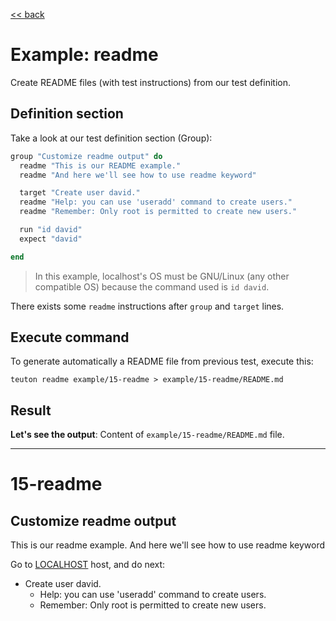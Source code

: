 [<< back](README.md)

# Example: readme

Create README files (with test instructions) from our test definition.

## Definition section

Take a look at our test definition section (Group):
```ruby
group "Customize readme output" do
  readme "This is our README example."
  readme "And here we'll see how to use readme keyword"

  target "Create user david."
  readme "Help: you can use 'useradd' command to create users."
  readme "Remember: Only root is permitted to create new users."

  run "id david"
  expect "david"

end
```

> In this example, localhost's OS must be GNU/Linux (any other compatible OS) because the command used is `id david`.

There exists some `readme` instructions after `group` and `target` lines.

## Execute command

To generate automatically a README file from previous test, execute this:

```
teuton readme example/15-readme > example/15-readme/README.md
```

## Result

**Let's see the output**: Content of `example/15-readme/README.md` file.

---

# 15-readme

## Customize readme output

This is our readme example.
And here we'll see how to use readme keyword

Go to [LOCALHOST](#required-hosts) host, and do next:
* Create user david.
    * Help: you can use 'useradd' command to create users.
    * Remember: Only root is permitted to create new users.
